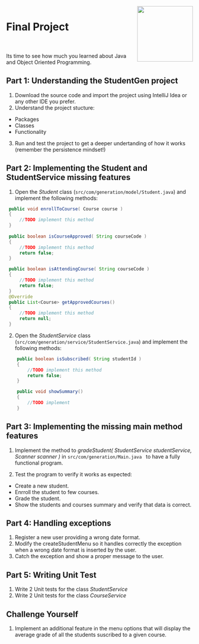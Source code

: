
<img align="right" width="150" height="150" src="https://media-exp1.licdn.com/dms/image/C4E0BAQF7BYCCZt5epw/company-logo_200_200/0?e=2159024400&v=beta&t=qUAFP9bUgBEEXGVQYpUXW1J_OiP8e0r4rFBpqp8OrxA">

# Final Project

 <br/>
 <br/>
 Its time to see how much you learned about Java and Object Oriented Programming.
 
 ## Part 1: Understanding the StudentGen project
 1. Download the source code and import the project using IntelliJ Idea or any other IDE you prefer.
 2. Understand the project stucture:
 * Packages
 * Classes
 * Functionality
 3. Run and test the project to get a deeper undertanding of how it works (remember the persistence mindset!)
 
  ## Part 2: Implementing the Student and StudentService missing features
  1. Open the *Student* class (`src/com/generation/model/Student.java`) and implement the following methods:
  
   ```java
    public void enrollToCourse( Course course )
    {
        //TODO implement this method
    }
    
    public boolean isCourseApproved( String courseCode )
    {
        //TODO implement this method
        return false;
    }

    public boolean isAttendingCourse( String courseCode )
    {
        //TODO implement this method
        return false;
    }
    @Override
    public List<Course> getApprovedCourses()
    {
        //TODO implement this method
        return null;
    }
   ```
   
   2. Open the *StudentService* class (`src/com/generation/service/StudentService.java`) and implement the following methods:
   
   ```java
       public boolean isSubscribed( String studentId )
       {
           //TODO implement this method
           return false;
       }

       public void showSummary()
       {
           //TODO implement
       }
   ```

  ## Part 3: Implementing the missing main method features
 
 1. Implement the method to *gradeStudent( StudentService studentService, Scanner scanner )* in `src/com/generation/Main.java ` to have a fully functional program.
 
 2. Test the program to verify it works as expected:
  * Create a new student.
  * Enrroll the student to few courses.
  * Grade the student.
  * Show the students and courses summary and verify that data is correct.
  

  ## Part 4: Handling exceptions
  1. Register a new user providing a wrong date format.
  2. Modify the createStudentMenu so it handles correctly the exception when a wrong date format is inserted by the user.
  3. Catch the exception and show a proper message to the user.
  
 ## Part 5: Writing Unit Test
 1. Write 2 Unit tests for the class *StudentService*
 2. Write 2 Unit tests for the class *CourseService*
  
  
  ## Challenge Yourself
  1. Implement an additional feature in the menu options that will display the average grade of all the students suscribed to a given course.
